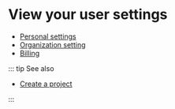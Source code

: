 # View your user settings

* [Personal settings](https://console.chainstack.com/user/settings/personal)
* [Organization setting](https://console.chainstack.com/user/settings/organization)
* [Billing](https://console.chainstack.com/user/settings/billing)

::: tip See also

* [Create a project](/platform/create-a-project)

:::
